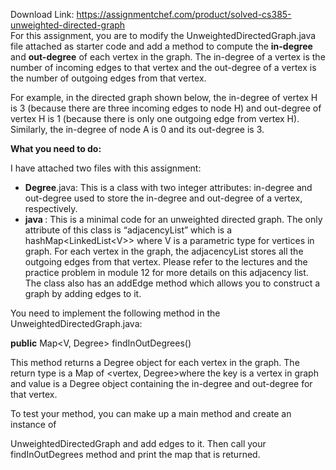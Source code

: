 Download Link: https://assignmentchef.com/product/solved-cs385-unweighted-directed-graph
<br>
For this assignment, you are to modify the UnweightedDirectedGraph.java file attached as starter code and add a method to compute the <strong>in-degree </strong>and <strong>out-degree</strong> of each vertex in the graph. The in-degree of a vertex is the number of incoming edges to that vertex and the out-degree of a vertex is the number of outgoing edges from that vertex.

For example, in the directed graph shown below, the in-degree of vertex H is 3 (because there are three incoming edges to node H) and out-degree of vertex H is 1 (because there is only one outgoing edge from vertex H). Similarly, the in-degree of node A is 0 and its out-degree is 3.

<strong>What you need to do: </strong>

I have attached two files with this assignment:

<ul>

 <li><strong>Degree</strong>.java: This is a class with two integer attributes: in-degree and out-degree used to store the in-degree and out-degree of a vertex, respectively.</li>

 <li><strong>java </strong>: This is a minimal code for an unweighted directed graph. The only attribute of this class is “adjacencyList” which is a hashMap&lt;LinkedList&lt;V&gt;&gt; where V is a parametric type for vertices in graph. For each vertex in the graph, the adjacencyList stores all the outgoing edges from that vertex. Please refer to the lectures and the practice problem in module 12 for more details on this adjacency list.  The class also has an addEdge method which allows you to construct a graph by adding edges to it.</li>

</ul>

You need to implement the following method in the UnweightedDirectedGraph.java:

<strong>public</strong> Map&lt;V, Degree&gt; findInOutDegrees()

This method returns a Degree object for each vertex in the graph. The return type is a Map of &lt;vertex, Degree&gt;where the key is a vertex in graph and value is a Degree object containing the in-degree and out-degree for that vertex.

To test your method, you can make up a main method and create an instance of

UnweightedDirectedGraph and add edges to it. Then call your findInOutDegrees method and print the map that is returned.